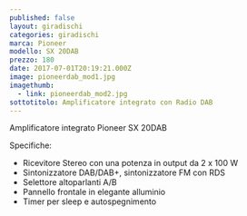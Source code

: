 ```yaml
---
published: false
layout: giradischi
categories: giradischi
marca: Pioneer
modello: SX 20DAB
prezzo: 180
date: 2017-07-01T20:19:21.000Z
image: pioneerdab_mod1.jpg
imagethumb:
  - link: pioneerdab_mod2.jpg
sottotitolo: Amplificatore integrato con Radio DAB
---
```

Amplificatore integrato Pioneer SX 20DAB

Specifiche:
- Ricevitore Stereo con una potenza in output da 2 x 100 W
- Sintonizzatore DAB/DAB+, sintonizzatore FM con RDS
- Selettore altoparlanti A/B
- Pannello frontale in elegante alluminio
- Timer per sleep e autospegnimento